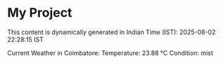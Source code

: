 # My Project

This content is dynamically generated in Indian Time (IST): 2025-08-02 22:28:15 IST


Current Weather in Coimbatore:
Temperature: 23.88 °C
Condition: mist
